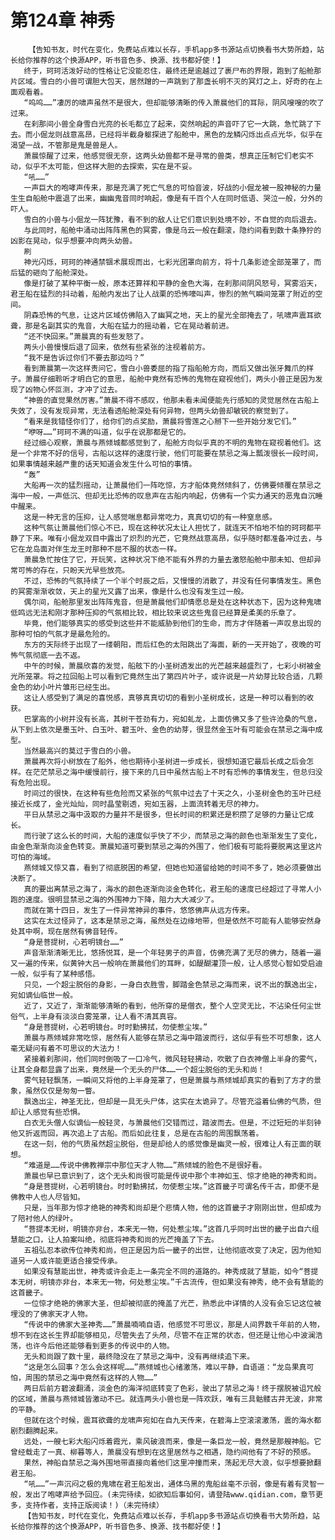 # 第124章 神秀
        【告知书友，时代在变化，免费站点难以长存，手机app多书源站点切换看书大势所趋，站长给你推荐的这个换源APP，听书音色多、换源、找书都好使！】
       终于，珂珂活泼好动的性格让它没能忍住，最终还是逾越过了裹尸布的界限，跑到了船舱那片区域。雪白的小兽可谓胆大包天，居然蹭的一声跳到了那盏长明不灭的冥灯之上，好奇的在上面观看着。
       “呜呜……”凄厉的啸声虽然不是很大，但却能够清晰的传入萧晨他们的耳际，阴风嗖嗖的吹了过来。
       在刹那间小兽全身雪白光亮的长毛都立了起来，突然响起的声音吓了它一大跳，急忙跳了下去。而小倔龙则战意高昂，已经将半截身躯探进了船舱中，黑色的龙鳞闪烁出点点光华，似乎在渴望一战，不管那是鬼是兽是人。
       萧晨惊醒了过来，他感觉很无奈，这两头幼兽都不是寻常的兽类，想真正压制它们老实不动，似乎不太可能，但这样大胆的去探索，实在是不妥。
       “吼……”
       一声巨大的咆哮声传来，那是充满了死亡气息的可怕音波，好战的小倔龙被一股神秘的力量生生自船舱中震退了出来，幽幽鬼音同时响起，像是有千百个人在同时低语、哭泣一般，分外的吓人。
       雪白的小兽与小倔龙一阵犹豫，看不到的敌人让它们意识到处境不妙，不自觉的向后退去。
       与此同时，船舱中涌动出阵阵黑色的冥雾，像是乌云一般在翻滚，隐约间看到数十条狰狞的凶影在晃动，似乎想要冲向两头幼兽。
       刷
       神光闪烁，珂珂的神通禁锢术展现而出，七彩光团罩向前方，将十几条影迹全部笼罩了，而后猛的砸向了船舱深处。
       像是打破了某种平衡一般，原本还算祥和平静的金色大海，在刹那间阴风怒号，冥雾滔天，君王船在猛烈的抖动着，船舱内发出了让人战栗的恐怖嚎叫声，惨烈的煞气瞬间笼罩了附近的空间。
       阴森恐怖的气息，让这片区域仿佛陷入了幽冥之地，天上的星光全部掩去了，吼啸声震耳欲聋，那是名副其实的鬼音，大船在猛力的摇动着，它在晃动着前进。
       “还不快回来。”萧晨真的有些发怒了。
       两头小兽慢慢后退了回来，依然有些紧张的注视着前方。
       “我不是告诉过你们不要去那边吗？”
       看到萧晨第一次这样责问它，雪白小兽委屈的指了指船舱方向，而后又做出张牙舞爪的样子。萧晨仔细聆听才明白它的意思，船舱中竟然有恐怖的鬼物在窥视他们，两头小兽正是因为发现了凶物心怀叵测，才冲了过去。
       “神兽的直觉果然厉害。”萧晨不得不感叹，他那未看未闻便能先行感知的灵觉居然在古船上失效了，没有发现异常，无法看透船舱深处有何异物，但两头幼兽却敏锐的察觉到了。
       “看来是我错怪你们了，给你们的点奖励，萧晨将雪莲之心掰下一些开始分发它们。”
       “咿呀……”珂珂不满的叫道，似乎在说那都是它的。
       经过细心观察，萧晨与燕倾城都感觉到了，船舱方向似乎真的不明的鬼物在窥视着他们。这是一个非常不好的信号，古船以这样的速度行驶，他们可能要在禁忌之海上瓢泼很长一段时间，如果事情越来越严重的话天知道会发生什么可怕的事情。
       “轰”
       大船再一次的猛烈摇动，让萧晨他们一阵吃惊，方才船体竟然倾斜了，仿佛要倾覆在禁忌之海中一般，一声低沉、但却无比恐怖的叹息声在古船内响起，仿佛有一个实力通天的恶鬼自沉睡中醒来。
       这是一种无言的压抑，让人感觉喘息都异常吃力，真真切切的有一种窒息感。
       这种气氛让萧晨他们惊心不已，现在这种状况太让人担忧了，就连天不怕地不怕的珂珂都平静了下来。唯有小倔龙双目中露出了炽烈的光芒，它竟然战意高昂，似乎随时都准备冲过去，与它在龙岛面对伴生龙王时那种不屈不服的状态一样。
       萧晨急忙按住了它，开玩笑，这种状况下绝不能有外界的力量去激怒船舱中那未知、但却异常可怖的存在，只盼天光早些放亮。
       不过，恐怖的气氛持续了一个半个时辰之后，又慢慢的消散了，并没有任何事情发生。黑色的冥雾渐渐收敛，天上的星光又露了出来，像是什么也没有发生过一般。
       偶尔间，船舱那里发出阵阵鬼音，但是萧晨他们却情愿总是处在这种状态下，因为这种鬼啸低鸣远无法和刚才那种压抑的气氛相比较，相比较来说这些鬼音已经算是柔美的乐章了。
       毕竟，他们能够真实的感受到这些并不能威胁到他们的生命，而方才伴随着一声叹息出现的那种可怕的气氛才是最危险的。
       东方的天际终于出现了一缕朝阳，而后红色的太阳跳出了海面，新的一天开始了，夜晚的可怖气氛彻底一去不返。
       中午的时候，萧晨欣喜的发觉，船舷下的小圣树透发出的光芒越来越盛烈了，七彩小树被金光所笼罩。将之拉回船上可以看到它竟然生出了第四片叶子，或许说是一片幼芽比较合适，几颗金色的幼小叶片雏形已经生出。
       这让人感受到了满足的喜悦感，真够真真切切的看到小圣树成长，这是一种可以看到的收获。
       巴掌高的小树并没有长高，其树干苍劲有力，宛如虬龙，上面仿佛又多了些许沧桑的气息，从下到上依次是墨玉叶、白玉叶、碧玉叶、金色的幼芽，很显然金玉叶有可能会在禁忌之海中成型。
       当然最高兴的莫过于雪白的小兽。
       萧晨再次将小树放在了船外，他也期待小圣树进一步成长，很想知道它最后长成之后会怎样。在茫茫禁忌之海中缓慢前行，接下来的几日中虽然古船上不时有恐怖的事情发生，但总归没有危险出现。
       时间过的很快，在这种有些危险而又紧张的气氛中过去了十天之久，小圣树金色的玉叶已经接近长成了，金光灿灿，同时晶莹剔透，宛如玉器，上面流转着无尽的神力。
       平日从禁忌之海中汲取的力量并不是很多，但长时间的积累还是积攒了足够的力量让它成长。
       而行驶了这么长的时间，大船的速度似乎快了不少，而禁忌之海的颜色也渐渐发生了变化，由金色渐渐向淡金色转变。萧晨知道可要到禁忌之海的外围了，他们极有可能将要脱离这里这片可怕的海域。
       燕倾城又惊又喜，看到了彻底脱困的希望，但她也知道留给她的时间不多了，她必须要做出决断了。
       真的要出离禁忌之海了，海水的颜色逐渐向淡金色转化，君王船的速度已经超过了寻常人小跑的速度。很明显禁忌之海的外围神力下降，阻力大大减少了。
       而就在第十四日，发生了一件异常神异的事件，悠悠佛声从远方传来。
       这实在太过怪异了，这本是禁忌之海，虽然处在边缘地带，但是依然不可能有人能够安然身处其中啊，现在居然有佛音轻传。
       “身是菩提树，心若明镜台……”
       声音渐渐清晰无比，悠扬悦耳，是一个年轻男子的声音，仿佛充满了无尽的佛力，随着一遍又一遍的传来，似黄钟大吕一般响在萧晨他们的耳畔，如醍醐灌顶一般，让人感觉心智如受启迪一般，似乎有了某种感悟。
       只见，一个超尘脱俗的身影，一身白衣胜雪，脚踏金色禁忌之海而来，说不出的飘逸出尘，宛如谪仙临世一般。
       近了，又近了，渐渐能够清晰的看到，他所穿的是僧衣，整个人空灵无比，不沾染任何尘世俗气，上半身有淡淡白雾笼罩，让人看不清其真容。
       “身是菩提树，心若明镜台。时时勤拂拭，勿使惹尘埃。”
       萧晨与燕倾城非常吃惊，居然有人能够在禁忌之海中踏波而行，这似乎有些不可想象，这人毫无疑问有着不可思议的大法力！
       紧接着刹那间，他们同时倒吸了一口冷气，微风轻轻拂动，吹散了白衣神僧上半身的雾气，让其全身都显露了出来，竟然是一个无头的尸体……一个超尘脱俗的无头和尚！
       雾气轻轻飘荡，一瞬间又将他的上半身笼罩了，但是萧晨与燕倾城却真实的看到了方才的景象，虽然仅仅是匆匆一瞥。
       飘逸出尘，神圣无比，但却是一具无头尸体，这实在太诡异了。尽管充溢着仙佛的气质，但却让人感觉有些恐惧。
       白衣无头僧人似谪仙一般轻灵，与萧晨他们交错而过，踏波而去。但是，不过短短的半刻钟他又折返而回，再次追上了古船。而后如此往复，总是在古船的周围飘荡着。
       在这一刻，他的气质虽然超尘脱俗，但是却给人的感觉像是幽灵一般，很难让人有正面的联想。
       “难道是……传说中佛教禅宗中那位天才人物……”燕倾城的脸色不是很好看。
       萧晨也早已意识到了，这个无头和尚很可能是传说中那个丰神如玉、惊才绝艳的神秀和尚。
       “身是菩提树，心若明镜台。时时勤拂拭，勿使惹尘埃。”这首畿子可谓名传千古，即便不是佛教中人也人尽皆知。
       只是，当年那为惊才绝艳的神秀和尚却是个悲情人物，他的这首畿子才刚刚出世，但却成为了陪衬他人的绿叶。
       “菩提本无树，明镜亦非台，本来无一物，何处惹尘埃。”这首几乎同时出世的畿子出自六组慧能之口，让人拍案叫绝，彻底将神秀和尚的光芒掩盖了下去。
       五祖弘忍本欲传位神秀和尚，但正是因为后一畿子的出世，让他彻底改变了决定，因为他知道另一人或许能更适合接受传承。
       如果没有慧能出世，神秀或许会走上一条完全不同的道路的。神秀成就了慧能，如今“菩提本无树，明镜亦非台，本来无一物，何处惹尘埃。”千古流传，但如果没有神秀，绝不会有慧能的这首畿子。
       一位惊才绝艳的佛家大圣，但却被彻底的掩盖了光芒，熟悉此中详情的人没有会忘记这位被埋没的了佛家天才人物。
       “传说中的佛家大圣神秀……”萧晨喃喃自语，他感觉不可思议，那是人间界数千年前的人物，想不到在这长生界却能够相见，尽管失去了头颅，尽管不在正常的状态，但还是让他心中波澜浩荡，也许今后他还能够看到更多的传说中的人物。
       无头和尚跟了数十里，最终隐没在了禁忌之海中，没有再继续追下来。
       “这是怎么回事？怎么会这样呢……”燕倾城也心绪激荡，难以平静，自语道：“龙岛果真可怕，周围的禁忌之海中竟然有这样的人物……”
       两日后前方碧波翻涌，淡金色的海洋彻底转变了色彩，驶出了禁忌之海！终于摆脱被诅咒般的区域，萧晨与燕倾城皆激动不已。就连两头小兽也是一阵欢跃，唯有三具骷髅古井无波，非常的平静。
       但就在这个时候，震耳欲聋的龙啸声宛如在自九天传来，在碧海上空滚滚激荡，震的海水都剧烈翻腾起来。
       远处，一艘七彩大船闪烁着霞光，乘风破浪而来，像是一条巨龙一般，竟然是那艘神船。它曾经载走了一真、柳暮等人，萧晨没有想到在这里居然与之相遇，隐约间他有了不好的预感。
       果然，神船自禁忌之海外围地带直接向着他们这里冲撞而来，荡起无尽大浪，似乎想要掀翻君王船。
       “吼……”一声沉闷之极的鬼啸在君王船发出，通体乌黑的鬼船丝毫不示弱，像是有着有灵智一般，发出了咆哮声给予回应。(未完待续，如欲知后事如何，请登陆www.qidian.com，章节更多，支持作者，支持正版阅读！)（未完待续）
       【告知书友，时代在变化，免费站点难以长存，手机app多书源站点切换看书大势所趋，站长给你推荐的这个换源APP，听书音色多、换源、找书都好使！】
